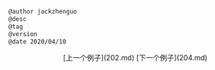 
```markdown
@author jackzhenguo
@desc
@tag
@version 
@date 2020/04/10
```
		     

<center>[上一个例子](202.md)    [下一个例子](204.md)</center>